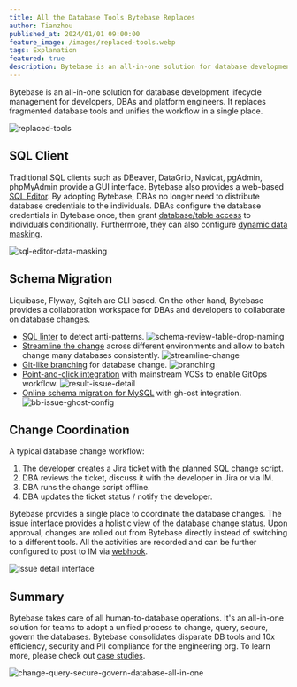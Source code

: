 ```yaml
---
title: All the Database Tools Bytebase Replaces
author: Tianzhou
published_at: 2024/01/01 09:00:00
feature_image: /images/replaced-tools.webp
tags: Explanation
featured: true
description: Bytebase is an all-in-one solution for database development lifecycle management. It replaces fragmented database tools and unifies the workflow in a single place.
---
```


Bytebase is an all-in-one solution for database development lifecycle management for developers, DBAs and platform engineers. It replaces fragmented database tools and unifies the workflow in a single place.

![replaced-tools](/images/replaced-tools.webp)

## SQL Client

Traditional SQL clients such as DBeaver, DataGrip, Navicat, pgAdmin, phpMyAdmin provide a GUI interface.
Bytebase also provides a web-based [SQL Editor](/sql-editor/). By adopting Bytebase, DBAs no longer
need to distribute database credentials to the individuals. DBAs configure the database credentials
in Bytebase once, then grant [database/table access](/docs/security/data-access-control/) to individuals conditionally. Furthermore, they can also configure [dynamic data masking](/docs/security/data-masking/overview/).

![sql-editor-data-masking](/images/page/main/sql-editor/mask.webp)

## Schema Migration

Liquibase, Flyway, Sqitch are CLI based. On the other hand, Bytebase provides a collaboration workspace
for DBAs and developers to collaborate on database changes.

- [SQL linter](/docs/sql-review/overview/) to detect anti-patterns.
  ![schema-review-table-drop-naming](/content/docs/sql-review/schema-review-table-drop-naming.webp)
- [Streamline the change](/docs/change-database/batch-change/) across different environments and allow to batch change many databases consistently.
  ![streamline-change](/images/page/main/batch-change/deployment-config.webp)
- [Git-like branching](/docs/branching/) for database change.
  ![branching](/images/page/main/branching/create-branch.webp)
- [Point-and-click integration](/docs/vcs-integration/overview/) with mainstream VCSs to enable GitOps workflow.
  ![result-issue-detail](/content/docs/vcs-integration/overview/issue-detail.webp)
- [Online schema migration for MySQL](/docs/change-database/online-schema-migration-for-mysql/) with gh-ost integration.
  ![bb-issue-ghost-config](/content/docs/change-database/online-schema-migration-for-mysql/bb-issue-ghost-config.webp)

## Change Coordination

A typical database change workflow:

1. The developer creates a Jira ticket with the planned SQL change script.
1. DBA reviews the ticket, discuss it with the developer in Jira or via IM.
1. DBA runs the change script offline.
1. DBA updates the ticket status / notify the developer.

Bytebase provides a single place to coordinate the database changes. The issue interface provides
a holistic view of the database change status. Upon approval, changes are rolled out from Bytebase
directly instead of switching to a different tools. All the activities are recorded and can be further
configured to post to IM via [webhook](/docs/change-database/webhook).

![Issue detail interface](/content/docs/change-database/change-workflow/issue-detail.webp)

## Summary

Bytebase takes care of all human-to-database operations. It's an all-in-one solution for teams to
adopt a unified process to change, query, secure, govern the databases. Bytebase consolidates disparate DB tools and 10x efficiency, security and PII compliance for the engineering org. To learn more, please check out [case studies](/blog/category/case-study/).

![change-query-secure-govern-database-all-in-one](/images/db-scheme-lg.png)
